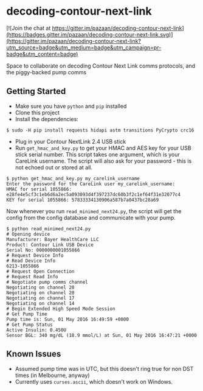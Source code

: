 # decoding-contour-next-link

[![Join the chat at https://gitter.im/pazaan/decoding-contour-next-link](https://badges.gitter.im/pazaan/decoding-contour-next-link.svg)](https://gitter.im/pazaan/decoding-contour-next-link?utm_source=badge&utm_medium=badge&utm_campaign=pr-badge&utm_content=badge)

Space to collaborate on decoding Contour Next Link comms protocols, and the piggy-backed pump comms

## Getting Started
* Make sure you have `python` and `pip` installed
* Clone this project
* Install the dependencies:
```
$ sudo -H pip install requests hidapi astm transitions PyCrypto crc16
```
* Plug in your Contour NextLink 2.4 USB stick
* Run ```get_hmac_and_key.py``` to get your HMAC and AES key for your USB stick serial number. This script takes one argument, which is your CareLink username. The script will also ask for your password - this is not echoed out or stored at all.
```
$ python get_hmac_and_key.py my_carelink_username  
Enter the password for the CareLink user my_carelink_username:
HMAC for serial 1055866: e28fe4e5cf3c1eb6d6a2ec5a093093d4f397237dc60b3f2c1ef64f31e32077c4
KEY for serial 1055866: 57833334130906a587b7a0437bc28a69
```

Now whenever you run `read_minimed_next24.py`, the script will get the config from the config database and communicate with your pump.
```
$ python read_minimed_next24.py
# Opening device
Manufacturer: Bayer HealthCare LLC
Product: Contour Link USB Device
Serial No: 0000000001055866
# Request Device Info
# Read Device Info
6213-1055866
# Request Open Connection
# Request Read Info
# Negotiate pump comms channel
Negotiating on channel 20
Negotiating on channel 20
Negotiating on channel 17
Negotiating on channel 14
# Begin Extended High Speed Mode Session
# Get Pump Time
Pump time is: Sun, 01 May 2016 16:49:59 +0000
# Get Pump Status
Active Insulin: 0.450U
Sensor BGL: 340 mg/dL (18.9 mmol/L) at Sun, 01 May 2016 16:47:21 +0000
```

## Known Issues
* Assumed pump time was in UTC, but this doesn't ring true for non DST times (in Melbourne, anyway)
* Currently uses `curses.ascii`, which doesn't work on Windows.
